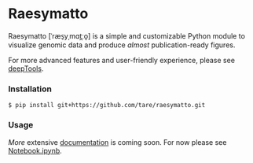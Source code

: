# Raesymatto

Raesymatto [ˈræs̠yˌmɑt̪ːo̞] is a simple and customizable Python module to visualize genomic data and produce *almost* publication-ready figures.

For more advanced features and user-friendly experience, please see [deepTools](https://github.com/deeptools/deepTools).

### Installation

```console
$ pip install git+https://github.com/tare/raesymatto.git
```

### Usage

*More* extensive [documentation](docs/README.md) is coming soon. 
For now please see [Notebook.ipynb](notebooks/Notebook.ipynb).
